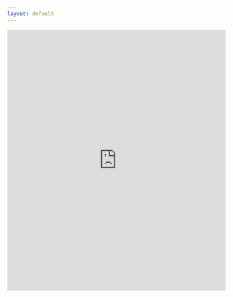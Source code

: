 ```yaml
---
layout: default
---
```

<iframe src="https://drive.google.com/embeddedfolderview?id=1MGTIataD9rRTVA7qBUZC8Im4Sq99NCri#grid" style="width:100%; height:600px; border:0;" base target="_parent"></iframe>
<!--
<body onload="callGoogleScript();">
<script>
    var id= urlPara("id");
    if (!id){
    id="1MGTIataD9rRTVA7qBUZC8Im4Sq99NCri";
    }    
    
     // Make an AJAX call to Google Script
  function callGoogleScript() {
    var url = "https://script.google.com/macros/s/AKfycbyd3OPH7qwydqI9BGWn2oSU5uWGjwFwrg4I_nOU90alk7MwjIrQ/exec?callback=loadData&id=" ;

var request = jQuery.ajax({
      crossDomain: true,
      url: url + encodeURIComponent(id),
      method: "GET",
      dataType: "jsonp"
    });

  }
  // print the returned data
  function loadData(e) {
  var div = document.getElementById('main_content');
       div.innerHTML = e.result1;
             if (e.result2)
             console.log(e.result2);

  }
  
 //get url parameters
 function urlPara(p){
 var url_string = window.location.href;
var url = new URL(url_string);
return url.searchParams.get(p);
}

</script>
</body>
-->
